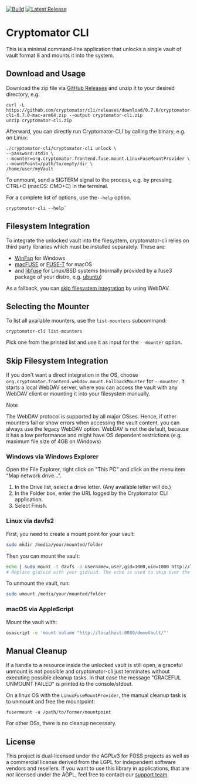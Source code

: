 [![Build](https://github.com/cryptomator/cli/workflows/Build/badge.svg)](https://github.com/cryptomator/cli/actions?query=workflow%3ABuild)
[![Latest Release](https://img.shields.io/github/release/cryptomator/cli/all.svg)](https://github.com/cryptomator/cli/releases/latest)

# Cryptomator CLI

This is a minimal command-line application that unlocks a single vault of vault format 8 and mounts it into the system.

## Download and Usage

Download the zip file via [GitHub Releases](https://github.com/cryptomator/cli/releases) and unzip it to your desired directory, e.g.

```shell
curl -L https://github.com/cryptomator/cli/releases/download/0.7.0/cryptomator-cli-0.7.0-mac-arm64.zip --output cryptomator-cli.zip
unzip cryptomator-cli.zip
```

Afterward, you can directly run Cryptomator-CLI by calling the binary, e.g. on Linux:
```shell
./cryptomator-cli/cryptomator-cli unlock \
--password:stdin \
--mounter=org.cryptomator.frontend.fuse.mount.LinuxFuseMountProvider \
--mountPoint=/path/to/empty/dir \
/home/user/myVault
```

To unmount, send a SIGTERM signal to the process, e.g. by pressing CTRL+C (macOS: CMD+C) in the terminal.

For a complete list of options, use the`--help` option.
```shell
cryptomator-cli --help`
```

## Filesystem Integration

To integrate the unlocked vault into the filesystem, cryptomator-cli relies on third party libraries which must be installed separately.
These are:
* [WinFsp](https://winfsp.dev/) for Windows
* [macFUSE](https://osxfuse.github.io/) or [FUSE-T](https://www.fuse-t.org/) for macOS
* and [libfuse](https://github.com/libfuse/libfuse) for Linux/BSD systems (normally provided by a fuse3 package of your distro, e.g. [ubuntu](https://packages.ubuntu.com/noble/fuse3))

As a fallback, you can [skip filesystem integration](README.md#skip-filesystem-integration) by using WebDAV.

## Selecting the Mounter

To list all available mounters, use the `list-mounters` subcommand:
```shell
cryptomator-cli list-mounters
```
Pick one from the printed list and use it as input for the `--mounter` option.

## Skip Filesystem Integration 

If you don't want a direct integration in the OS, choose `org.cryptomator.frontend.webdav.mount.FallbackMounter` for `--mounter`.
It starts a local WebDAV server, where you can access the vault with any WebDAV client or mounting it into your filesystem manually.

> [!NOTE]
> The WebDAV protocol is supported by all major OSses. Hence, if other mounters fail or show errors when accessing the vault content, you can always use the legacy WebDAV option.
> WebDAV is not the default, because it has a low performance and might have OS dependent restrictions (e.g. maximum file size of 4GB on Windows)

### Windows via Windows Explorer

Open the File Explorer, right click on "This PC" and click on the menu item "Map network drive...".

1. In the Drive list, select a drive letter. (Any available letter will do.)
2. In the Folder box, enter the URL logged by the Cryptomator CLI application.
3. Select Finish.

### Linux via davfs2

First, you need to create a mount point for your vault:

```sh
sudo mkdir /media/your/mounted/folder
```

Then you can mount the vault:

```sh
echo | sudo mount -t davfs -o username=,user,gid=1000,uid=1000 http://localhost:8080/demoVault/ /media/your/mounted/folder
# Replace gid/uid with your gid/uid. The echo is used to skip over the password query from davfs
```

To unmount the vault, run:

```sh
sudo umount /media/your/mounted/folder
```

### macOS via AppleScript

Mount the vault with:
```sh
osascript -e 'mount volume "http://localhost:8080/demoVault/"'
```

## Manual Cleanup

If a handle to a resource inside the unlocked vault is still open, a graceful unmount is not possible and cryptomator-cli just terminates without executing possible cleanup tasks.
In that case the message "GRACEFUL UNMOUNT FAILED" is printed to the console/stdout.

On a linux OS with the `LinuxFuseMountProvider`, the manual cleanup task is to unmount and free the mountpoint:
```
fusermount -u /path/to/former/mountpoint
```

For other OSs, there is no cleanup necessary.

## License

This project is dual-licensed under the AGPLv3 for FOSS projects as well as a commercial license derived from the LGPL for independent software vendors and resellers. If you want to use this library in applications, that are *not* licensed under the AGPL, feel free to contact our [support team](https://cryptomator.org/help/).
